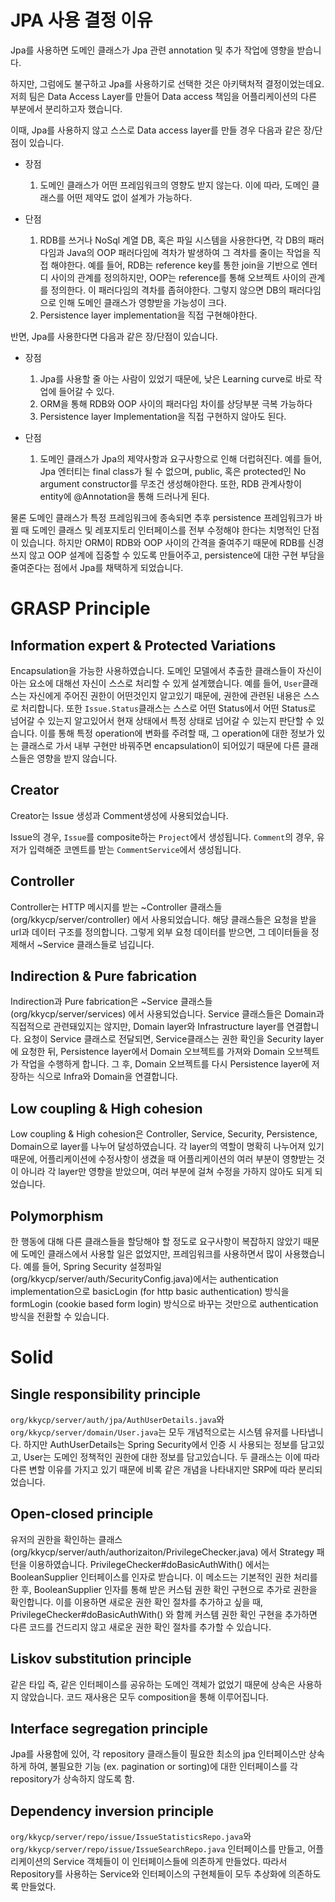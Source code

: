 # JPA 사용 결정 이유

Jpa를 사용하면 도메인 클래스가 Jpa 관련 annotation 및 추가 작업에 영향을 받습니다. 

하지만, 그럼에도 불구하고 Jpa를 사용하기로 선택한 것은 아키택처적 결정이었는데요. 저희 팀은 Data Access Layer를 만들어 Data access 책임을 어플리케이션의 다른 부분에서 분리하고자 했습니다. 

이때, Jpa를 사용하지 않고 스스로 Data access layer를 만들 경우 다음과 같은 장/단점이 있습니다.

- 장점

  1. 도메인 클래스가 어떤 프레임워크의 영향도 받지 않는다. 이에 따라, 도메인 클래스를 어떤 제약도 없이 설계가 가능하다.

- 단점

  1. RDB를 쓰거나 NoSql 계열 DB, 혹은 파일 시스템을 사용한다면, 각 DB의 패러다임과 Java의 OOP 패러다임에 격차가 발생하여 그 격차를 줄이는 작업을 직접 해야한다. 예를 들어, RDB는 reference key를 통한 join을 기반으로 엔터디 사이의 관계를 정의하지만, OOP는 reference를 통해 오브젝트 사이의 관계를 정의한다. 이 패러다임의 격차를 좁혀야한다. 그렇지 않으면 DB의 패러다임으로 인해 도메인 클래스가 영향받을 가능성이 크다.
  2. Persistence layer implementation을 직접 구현해야한다.

  

반면, Jpa를 사용한다면 다음과 같은 장/단점이 있습니다.

- 장점
  1. Jpa를 사용할 줄 아는 사람이 있었기 때문에, 낮은 Learning curve로 바로 작업에 들어갈 수 있다.
  2. ORM을 통해 RDB와 OOP 사이의 패러다임 차이를 상당부분 극복 가능하다
  3. Persistence layer Implementation을 직접 구현하지 않아도 된다.

- 단점
  1. 도메인 클래스가 Jpa의 제약사항과 요구사항으로 인해 더럽혀진다. 예를 들어, Jpa 엔터티는 final class가 될 수 없으며, public, 혹은 protected인 No argument constructor를 무조건 생성해야한다. 또한, RDB 관계사항이 entity에 @Annotation을 통해 드러나게 된다.

물론 도메인 클래스가 특정 프레임워크에 종속되면 추후 persistence 프레임워크가 바뀔 때 도메인 클래스 및 레포지토리 인터페이스를 전부 수정해야 한다는 치명적인 단점이 있습니다. 하지만 ORM이 RDB와 OOP 사이의 간격을 줄여주기 때문에 RDB를 신경쓰지 않고 OOP 설계에 집중할 수 있도록 만들어주고, persistence에 대한 구현 부담을 줄여준다는 점에서 Jpa를 채택하게 되었습니다.

# GRASP Principle

## Information expert & Protected Variations

Encapsulation을 가능한 사용하였습니다. 도메인 모델에서 추출한 클래스들이 자신이 아는 요소에 대해선 자신이 스스로 처리할 수 있게 설계했습니다. 예를 들어, `User`클래스는 자신에게 주어진 권한이 어떤것인지 알고있기 때문에, 권한에 관련된 내용은 스스로 처리합니다. 또한 `Issue.Status`클래스는 스스로 어떤 Status에서 어떤 Status로 넘어갈 수 있는지 알고있어서 현재 상태에서 특정 상태로 넘어갈 수 있는지 판단할 수 있습니다. 이를 통해 특정 operation에 변화를 주려할 때, 그 operation에 대한 정보가 있는 클래스로 가서 내부 구현만 바꿔주면 encapsulation이 되어있기 때문에 다른 클래스들은 영향을 받지 않습니다.

## Creator

Creator는 Issue 생성과 Comment생성에 사용되었습니다. 

Issue의 경우, `Issue`를 composite하는 `Project`에서 생성됩니다. `Comment`의 경우, 유저가 입력해준 코멘트를 받는 `CommentService`에서 생성됩니다.

## Controller

Controller는 HTTP 메시지를 받는 ~Controller 클래스들 (org/kkycp/server/controller) 에서 사용되었습니다. 해당 클래스들은 요청을 받을 url과 데이터 구조를 정의합니다. 그렇게 외부 요청 데이터를 받으면, 그 데이터들을 정제해서 ~Service 클래스들로 넘깁니다.

## Indirection & Pure fabrication

Indirection과 Pure fabrication은 ~Service 클래스들 (org/kkycp/server/services) 에서 사용되었습니다. Service 클래스들은 Domain과 직접적으로 관련돼있지는 않지만, Domain layer와 Infrastructure layer를 연결합니다. 요청이 Service 클래스로 전달되면, Service클래스는 권한 확인을 Security layer에 요청한 뒤, Persistence layer에서 Domain 오브젝트를 가져와 Domain 오브젝트가 작업을 수행하게 합니다. 그 후, Domain 오브젝트를 다시 Persistence layer에 저장하는 식으로 Infra와 Domain을 연결합니다.

## Low coupling  & High cohesion

Low coupling  & High cohesion은 Controller, Service, Security, Persistence, Domain으로 layer를 나누어 달성하였습니다. 각 layer의 역할이 명확히 나누어져 있기 때문에, 어플리케이션에 수정사항이 생겼을 때 어플리케이션의 여러 부분이 영향받는 것이 아니라 각 layer만 영향을 받았으며, 여러 부분에 걸쳐 수정을 가하지 않아도 되게 되었습니다.

## Polymorphism

한 행동에 대해 다른 클래스들을 할당해야 할 정도로 요구사항이 복잡하지 않았기 때문에 도메인 클래스에서 사용할 일은 없었지만, 프레임워크를 사용하면서 많이 사용했습니다. 예를 들어, Spring Security 설정파일  (org/kkycp/server/auth/SecurityConfig.java)에서는 authentication implementation으로 basicLogin (for http basic authentication) 방식을 formLogin (cookie based form login) 방식으로 바꾸는 것만으로 authentication 방식을 전환할 수 있습니다. 

# Solid

## Single responsibility principle 

 `org/kkycp/server/auth/jpa/AuthUserDetails.java`와 `org/kkycp/server/domain/User.java`는 모두 개념적으로는 시스템 유저를 나타냅니다. 하지만 AuthUserDetails는 Spring Security에서 인증 시 사용되는 정보를 담고있고, User는 도메인 정책적인 권한에 대한 정보를 담고있습니다. 두 클래스는 이에 따라 다른 변할 이유를 가지고 있기 때문에 비록 같은 개념을 나타내지만 SRP에 따라 분리되었습니다.

## Open-closed principle

유저의 권한을 확인하는 클래스 (org/kkycp/server/auth/authorizaiton/PrivilegeChecker.java) 에서 Strategy 패턴을 이용하였습니다. PrivilegeChecker#doBasicAuthWith() 에서는 BooleanSupplier 인터페이스를 인자로 받습니다. 이 메소드는 기본적인 권한 처리를 한 후, BooleanSupplier 인자를 통해 받은 커스텀 권한 확인 구현으로 추가로 권한을 확인합니다. 이를 이용하면 새로운 권한 확인 절차를 추가하고 싶을 때, PrivilegeChecker#doBasicAuthWith() 와 함께 커스템 권한 확인 구현을 추가하면 다른 코드를 건드리지 않고 새로운 권한 확인 절차를 추가할 수 있습니다.

## Liskov substitution principle

같은 타입 즉, 같은 인터페이스를 공유하는 도메인 객체가 없었기 때문에 상속은 사용하지 않았습니다. 코드 재사용은 모두 composition을 통해 이루어집니다.

## Interface segregation principle

Jpa를 사용함에 있어, 각 repository 클래스들이 필요한 최소의 jpa 인터페이스만 상속하게 하여, 불필요한 기능 (ex. pagination or sorting)에 대한 인터페이스를 각 repository가 상속하지 않도록 함.

## Dependency inversion principle

`org/kkycp/server/repo/issue/IssueStatisticsRepo.java`와 `org/kkycp/server/repo/issue/IssueSearchRepo.java` 인터페이스를 만들고, 어플리케이션의 Service 객체들이 이 인터페이스들에 의존하게 만들었다. 따라서 Repository를 사용하는 Service와 인터페이스의 구현체들이 모두 추상화에 의존하도록 만들었다.


